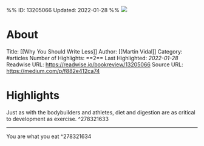 %%
ID: 13205066
Updated: 2022-01-28
%%
![](https://readwise-assets.s3.amazonaws.com/static/images/article4.6bc1851654a0.png)

# About
Title: [[Why You Should Write Less]]
Author: [[Martin Vidal]]
Category: #articles
Number of Highlights: ==2==
Last Highlighted: *2022-01-28*
Readwise URL: https://readwise.io/bookreview/13205066
Source URL: https://medium.com/p/f882e412ca74


# Highlights 
Just as with the bodybuilders and athletes, diet and digestion are as critical to development as exercise.  ^278321633

---

You are what you eat  ^278321634

